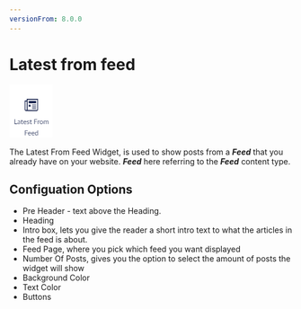 ```yaml
---
versionFrom: 8.0.0
---
```


# Latest from feed

![Latest from Feed widget icon](images/The-Latest-Form-Feed-Widget1.png)

The Latest From Feed Widget, is used to show posts from a ***Feed*** that you already have on your website. ***Feed*** here referring to the ***Feed*** content type.

## Configuation Options

- Pre Header - text above the Heading.
- Heading
- Intro box, lets you give the reader a short intro text to what the articles in the feed is about.
- Feed Page, where you pick which feed you want displayed
- Number Of Posts, gives you the option to select the amount of posts the widget will show
- Background Color
- Text Color
- Buttons
